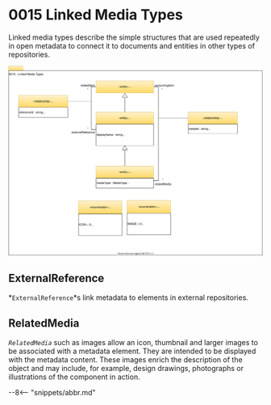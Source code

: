 <!-- SPDX-License-Identifier: CC-BY-4.0 -->
<!-- Copyright Contributors to the Egeria project. -->

# 0015 Linked Media Types

Linked media types describe the simple
structures that are used repeatedly in open metadata to connect it to
documents and entities in other types of repositories.

![UML](0015-linked-media-types.svg)

## ExternalReference

*`ExternalReference`*s link metadata to elements in external repositories.

## RelatedMedia

*`RelatedMedia`* such as images allow an icon, thumbnail and larger images to be associated with a metadata element. They are intended to be displayed with the metadata content. These images enrich the description of the object and may include, for example, design drawings, photographs or illustrations of the component in action.

--8<-- "snippets/abbr.md"
